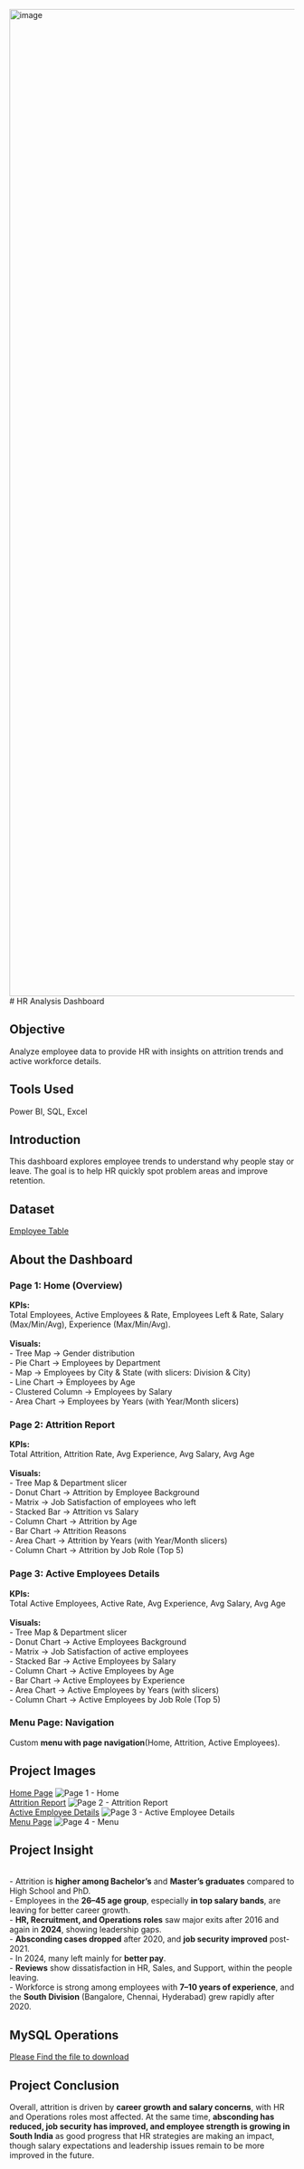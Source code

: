 <img width="2736" height="1744" alt="image" src="https://github.com/user-attachments/assets/fcc6d31f-d6bb-462b-8b41-af1229f7c4d3" /># HR Analysis Dashboard
## Objective
Analyze employee data to provide HR with insights on attrition trends and active workforce details.
## Tools Used
Power BI, SQL, Excel
## Introduction
This dashboard explores employee trends to understand why people stay or leave. The goal is to help HR quickly spot problem areas and improve retention.
## Dataset
<a href=https://github.com/subhankar1433/Data-Analysis-Project-1/blob/main/Project%201%20-%20HR%20Analysis%20Dashboard/Employees.csv>Employee Table</a>
## About the Dashboard
### Page 1: Home (Overview)
<b>KPIs:</b> 
<br>Total Employees, Active Employees & Rate, Employees Left & Rate, Salary (Max/Min/Avg), Experience (Max/Min/Avg).
<br>
<br>
<b>Visuals:</b>
<br>- Tree Map → Gender distribution
<br>- Pie Chart → Employees by Department
<br>- Map → Employees by City & State (with slicers: Division & City)
<br>- Line Chart → Employees by Age
<br>- Clustered Column → Employees by Salary
<br>- Area Chart → Employees by Years (with Year/Month slicers)

### Page 2: Attrition Report
<b>KPIs:</b>
<br>Total Attrition, Attrition Rate, Avg Experience, Avg Salary, Avg Age
<br>
<br>
<b>Visuals:</b> 
<br>- Tree Map & Department slicer
<br>- Donut Chart → Attrition by Employee Background
<br>- Matrix → Job Satisfaction of employees who left
<br>- Stacked Bar → Attrition vs Salary
<br>- Column Chart → Attrition by Age
<br>- Bar Chart → Attrition Reasons
<br>- Area Chart → Attrition by Years (with Year/Month slicers)
<br>- Column Chart → Attrition by Job Role (Top 5)

### Page 3: Active Employees Details
<b>KPIs:</b>
<br>Total Active Employees, Active Rate, Avg Experience, Avg Salary, Avg Age
<br>
<br>
<b>Visuals:</b>
<br>- Tree Map & Department slicer
<br>- Donut Chart → Active Employees Background
<br>- Matrix → Job Satisfaction of active employees
<br>- Stacked Bar → Active Employees by Salary
<br>- Column Chart → Active Employees by Age
<br>- Bar Chart → Active Employees by Experience
<br>- Area Chart → Active Employees by Years (with slicers)
<br>- Column Chart → Active Employees by Job Role (Top 5)

### Menu Page: Navigation
Custom <b>menu with page navigation</b>(Home, Attrition, Active Employees).

## Project Images
<a href= https://github.com/subhankar1433/Data-Analysis-Project-1/blob/main/Project%201%20-%20HR%20Analysis%20Dashboard/Project%20Output/Page%201%20-%20Home.jpg>Home Page</a>
![Page 1 - Home](https://github.com/user-attachments/assets/010881f8-891b-416a-afa4-53da76efae47)
<br>
<a href=https://github.com/subhankar1433/Data-Analysis-Project-1/blob/main/Project%201%20-%20HR%20Analysis%20Dashboard/Project%20Output/Page%202%20-%20Attrition%20Report.jpg>Attrition Report</a>
![Page 2 - Attrition Report](https://github.com/user-attachments/assets/8a4b7c6b-d71d-4762-9949-db064e01fa6c)
<br>
<a href=https://github.com/subhankar1433/Data-Analysis-Project-1/blob/main/Project%201%20-%20HR%20Analysis%20Dashboard/Project%20Output/Page%203%20-%20Active%20Employee%20Details.jpg>Active Employee Details</a>
![Page 3 - Active Employee Details](https://github.com/user-attachments/assets/f289a97d-565c-4494-b109-f5571dd68503)
<br>
<a href=https://github.com/subhankar1433/Data-Analysis-Project-1/blob/main/Project%201%20-%20HR%20Analysis%20Dashboard/Project%20Output/Page%204%20-%20Menu.jpg>Menu Page</a>
![Page 4 - Menu](https://github.com/user-attachments/assets/b18440e9-a4d8-4239-9f37-c5ca94c52447)

## Project Insight
<br>- Attrition is <b>higher among Bachelor’s</b> and <b>Master’s graduates</b> compared to High School and PhD.
<br>- Employees in the <b>26–45 age group</b>, especially <b>in top salary bands</b>, are leaving for better career growth.
<br>- <b>HR, Recruitment, and Operations roles</b> saw major exits after 2016 and again in <b>2024</b>, showing leadership gaps.
<br>- <b>Absconding cases dropped</b> after 2020, and <b>job security improved</b> post-2021.
<br>- In 2024, many left mainly for <b>better pay</b>.
<br>- <b>Reviews</b> show dissatisfaction in HR, Sales, and Support, within the people leaving.
<br>- Workforce is strong among employees with <b>7–10 years of experience</b>, and the <b>South Division</b> (Bangalore, Chennai, Hyderabad) grew rapidly after 2020.

## MySQL Operations
<a href = https://github.com/subhankar1433/Data-Analysis-Project-1/blob/main/Project%201%20-%20HR%20Analysis%20Dashboard/Sql%20Queries.docx>Please Find the file to download</a>

## Project Conclusion
Overall, attrition is driven by <b>career growth and salary concerns</b>, with HR and Operations roles most affected. At the same time, <b>absconding has reduced, job security has improved, and employee strength is growing in South India</b> as good progress that HR strategies are making an impact, though salary expectations and leadership issues remain to be more improved in the future.

